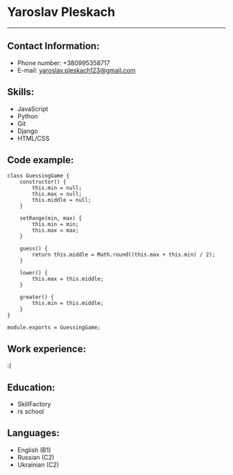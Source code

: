 # Yaroslav Pleskach
---
## Contact Information: 
- Phone number: +380995358717
- E-mail: yaroslav.pleskach123@gmail.com
## Skills:
- JavaScript
- Python
- Git
- Django
- HTML/CSS
## Code example:
```
class GuessingGame {
    constructor() {
        this.min = null;
        this.max = null;
        this.middle = null;
    }

    setRange(min, max) {
        this.min = min;
        this.max = max;
    }

    guess() {
        return this.middle = Math.round((this.max + this.min) / 2);
    }

    lower() {
        this.max = this.middle;
    }

    greater() {
        this.min = this.middle;
    }
}

module.exports = GuessingGame;
```
## Work experience:
:(
## Education:
- SkillFactory
- rs school
## Languages:
- English (B1)
- Russian (C2)
- Ukrainian (C2)